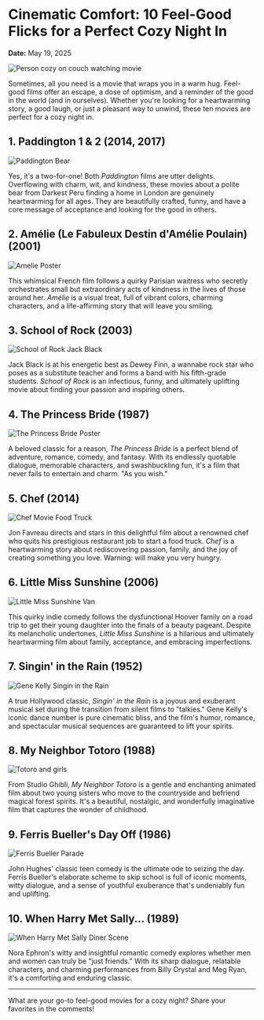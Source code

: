 # Cinematic Comfort: 10 Feel-Good Flicks for a Perfect Cozy Night In

**Date:** May 19, 2025

![Person cozy on couch watching movie](backdrop_tmdbid:10195)

Sometimes, all you need is a movie that wraps you in a warm hug. Feel-good films offer an escape, a dose of optimism, and a reminder of the good in the world (and in ourselves). Whether you're looking for a heartwarming story, a good laugh, or just a pleasant way to unwind, these ten movies are perfect for a cozy night in.

## 1. Paddington 1 & 2 (2014, 2017)

![Paddington Bear](tmdbid:109424) 

Yes, it's a two-for-one! Both *Paddington* films are utter delights. Overflowing with charm, wit, and kindness, these movies about a polite bear from Darkest Peru finding a home in London are genuinely heartwarming for all ages. They are beautifully crafted, funny, and have a core message of acceptance and looking for the good in others.

## 2. Amélie (Le Fabuleux Destin d'Amélie Poulain) (2001)

![Amelie Poster](tmdbid:194)

This whimsical French film follows a quirky Parisian waitress who secretly orchestrates small but extraordinary acts of kindness in the lives of those around her. *Amélie* is a visual treat, full of vibrant colors, charming characters, and a life-affirming story that will leave you smiling.

## 3. School of Rock (2003)

![School of Rock Jack Black](tmdbid:1589)

Jack Black is at his energetic best as Dewey Finn, a wannabe rock star who poses as a substitute teacher and forms a band with his fifth-grade students. *School of Rock* is an infectious, funny, and ultimately uplifting movie about finding your passion and inspiring others.

## 4. The Princess Bride (1987)

![The Princess Bride Poster](tmdbid:2493)

A beloved classic for a reason, *The Princess Bride* is a perfect blend of adventure, romance, comedy, and fantasy. With its endlessly quotable dialogue, memorable characters, and swashbuckling fun, it's a film that never fails to entertain and charm. "As you wish."

## 5. Chef (2014)

![Chef Movie Food Truck](tmdbid:212778)

Jon Favreau directs and stars in this delightful film about a renowned chef who quits his prestigious restaurant job to start a food truck. *Chef* is a heartwarming story about rediscovering passion, family, and the joy of creating something you love. Warning: will make you very hungry.

## 6. Little Miss Sunshine (2006)

![Little Miss Sunshine Van](tmdbid:773)

This quirky indie comedy follows the dysfunctional Hoover family on a road trip to get their young daughter into the finals of a beauty pageant. Despite its melancholic undertones, *Little Miss Sunshine* is a hilarious and ultimately heartwarming film about family, acceptance, and embracing imperfections.

## 7. Singin' in the Rain (1952)

![Gene Kelly Singin in the Rain](tmdbid:872)

A true Hollywood classic, *Singin' in the Rain* is a joyous and exuberant musical set during the transition from silent films to "talkies." Gene Kelly's iconic dance number is pure cinematic bliss, and the film's humor, romance, and spectacular musical sequences are guaranteed to lift your spirits.

## 8. My Neighbor Totoro (1988)

![Totoro and girls](tmdbid:16859)

From Studio Ghibli, *My Neighbor Totoro* is a gentle and enchanting animated film about two young sisters who move to the countryside and befriend magical forest spirits. It's a beautiful, nostalgic, and wonderfully imaginative film that captures the wonder of childhood.

## 9. Ferris Bueller's Day Off (1986)

![Ferris Bueller Parade](tmdbid:9377)

John Hughes' classic teen comedy is the ultimate ode to seizing the day. Ferris Bueller's elaborate scheme to skip school is full of iconic moments, witty dialogue, and a sense of youthful exuberance that's undeniably fun and uplifting.

## 10. When Harry Met Sally... (1989)

![When Harry Met Sally Diner Scene](tmdbid:639)

Nora Ephron's witty and insightful romantic comedy explores whether men and women can truly be "just friends." With its sharp dialogue, relatable characters, and charming performances from Billy Crystal and Meg Ryan, it's a comforting and enduring classic.

---

What are your go-to feel-good movies for a cozy night? Share your favorites in the comments!